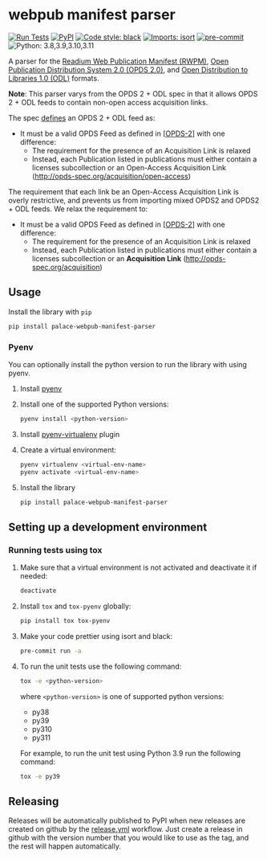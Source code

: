 # webpub manifest parser

[![Run Tests](https://github.com/ThePalaceProject/webpub-manifest-parser/actions/workflows/test.yml/badge.svg)](https://github.com/ThePalaceProject/webpub-manifest-parser/actions/workflows/test.yml)
[![PyPI](https://img.shields.io/pypi/v/palace-webpub-manifest-parser)](https://pypi.org/project/palace-webpub-manifest-parser/)
[![Code style: black](https://img.shields.io/badge/code%20style-black-000000.svg)](https://github.com/psf/black)
[![Imports: isort](https://img.shields.io/badge/%20imports-isort-%231674b1?style=flat&labelColor=ef8336)](https://pycqa.github.io/isort/)
[![pre-commit](https://img.shields.io/badge/pre--commit-enabled-brightgreen?logo=pre-commit&logoColor=white)](https://github.com/pre-commit/pre-commit)
![Python: 3.8,3.9,3.10,3.11](https://img.shields.io/badge/Python-3.8%20%7C%203.9%20%7C%203.10%20%7C%203.11-blue)

A parser for the
[Readium Web Publication Manifest (RWPM)](https://github.com/readium/webpub-manifest),
[Open Publication Distribution System 2.0 (OPDS 2.0)](https://drafts.opds.io/opds-2.0), and
[Open Distribution to Libraries 1.0 (ODL)](https://drafts.opds.io/odl-1.0.html) formats.

**Note**: This parser varys from the OPDS 2 + ODL spec in that it allows OPDS 2 + ODL feeds to contain
non-open access acquisition links.

The spec [defines](https://drafts.opds.io/odl-1.0.html#21-opds-20) an OPDS 2 + ODL feed as:

- It must be a valid OPDS Feed as defined in [[OPDS-2](https://drafts.opds.io/odl-1.0.html#normative-references)] with
  one difference:
    - The requirement for the presence of an Acquisition Link is relaxed
    - Instead, each Publication listed in publications must either contain a licenses subcollection or an Open-Access
      Acquisition Link (http://opds-spec.org/acquisition/open-access)

The requirement that each link be an Open-Access Acquisition Link is overly restrictive, and prevents us from importing
mixed OPDS2 and OPDS2 + ODL feeds. We relax the requirement to:

- It must be a valid OPDS Feed as defined in [[OPDS-2](https://drafts.opds.io/odl-1.0.html#normative-references)] with
  one difference:
    - The requirement for the presence of an Acquisition Link is relaxed
    - Instead, each Publication listed in publications must either contain a licenses subcollection or an
      **Acquisition Link** (http://opds-spec.org/acquisition)

## Usage

Install the library with `pip`

```bash
pip install palace-webpub-manifest-parser
```

### Pyenv

You can optionally install the python version to run the library with using pyenv.

1. Install [pyenv](https://github.com/pyenv/pyenv#installation)

2. Install one of the supported Python versions:
    ```bash
    pyenv install <python-version>
    ```

3. Install [pyenv-virtualenv](https://github.com/pyenv/pyenv-virtualenv#installation) plugin

4. Create a virtual environment:
    ```bash
    pyenv virtualenv <virtual-env-name>
    pyenv activate <virtual-env-name>
    ```

5. Install the library
    ```bash
    pip install palace-webpub-manifest-parser
    ```

## Setting up a development environment

### Running tests using tox

1. Make sure that a virtual environment is not activated and deactivate it if needed:
    ```bash
    deactivate
    ```

2. Install `tox` and `tox-pyenv` globally:
    ```bash
    pip install tox tox-pyenv
    ```

3. Make your code prettier using isort and black:
    ```bash
    pre-commit run -a
    ```

4. To run the unit tests use the following command:
    ```bash
    tox -e <python-version>
    ```
    where `<python-version>` is one of supported python versions:
   - py38
   - py39
   - py310
   - py311

    For example, to run the unit test using Python 3.9 run the following command:
    ```bash
    tox -e py39
    ```

## Releasing

Releases will be automatically published to PyPI when new releases are created on github by the
[release.yml](.github/workflows/release.yml) workflow. Just create a release in github with the version
number that you would like to use as the tag, and the rest will happen automatically.
